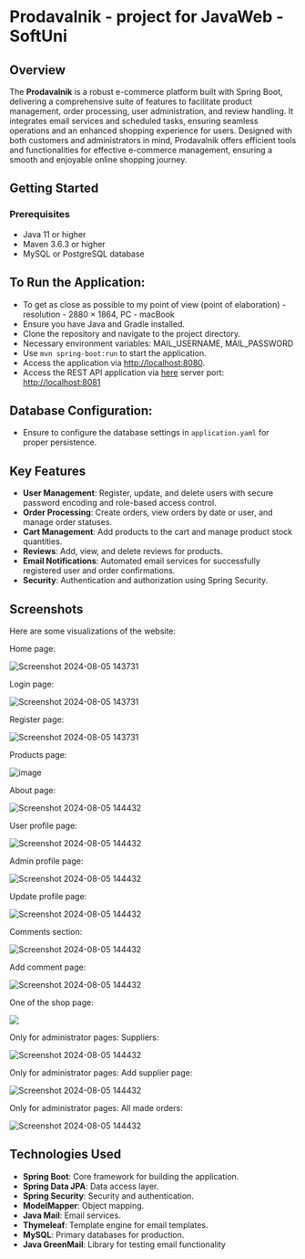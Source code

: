 # Prodavalnik - project for JavaWeb - SoftUni

## Overview

The **Prodavalnik** is a robust e-commerce platform built with Spring Boot, delivering a comprehensive suite of features to facilitate product management, order processing, user administration, and review handling. It integrates email services and scheduled tasks, ensuring seamless operations and an enhanced shopping experience for users. Designed with both customers and administrators in mind, Prodavalnik offers efficient tools and functionalities for effective e-commerce management, ensuring a smooth and enjoyable online shopping journey.

## Getting Started

### Prerequisites

- Java 11 or higher
- Maven 3.6.3 or higher
- MySQL or PostgreSQL database

## To Run the Application:
- To get as close as possible to my point of view (point of elaboration) - resolution - 2880 × 1864, PC - macBook
- Ensure you have Java and Gradle installed.
- Clone the repository and navigate to the project directory.
- Necessary environment variables: MAIL_USERNAME, MAIL_PASSWORD
- Use `mvn spring-boot:run` to start the application.
- Access the application via [http://localhost:8080](http://localhost:8080).
- Access the REST API application via [here](https://github.com/Sumeyaxd/Prodavalnik-Supplier/tree/main) server port: [http://localhost:8081](http://localhost:8081)
  
## Database Configuration:

- Ensure to configure the database settings in `application.yaml` for proper persistence.


## Key Features

- **User Management**: Register, update, and delete users with secure password encoding and role-based access control.
- **Order Processing**: Create orders, view orders by date or user, and manage order statuses.
- **Cart Management**: Add products to the cart and manage product stock quantities.
- **Reviews**: Add, view, and delete reviews for products.
- **Email Notifications**: Automated email services for successfully registered user and order confirmations.
- **Security**: Authentication and authorization using Spring Security.

## Screenshots

Here are some visualizations of the website:

<div class="image-container">
  <p>Home page:</p>
  <img src="src/main/resources/static/images/screenshots/Screenshot 2024-08-07 at 18.53.06.png" alt="Screenshot 2024-08-05 143731"/>
</div>
<div class="image-container">
  <p>Login page:</p>
  <img src="src/main/resources/static/images/screenshots/Screenshot 2024-08-07 at 18.53.43.png" alt="Screenshot 2024-08-05 143731"/>
</div>
<div class="image-container">
  <p>Register page:</p>
  <img src="src/main/resources/static/images/screenshots/Screenshot 2024-08-07 at 18.53.57.png" alt="Screenshot 2024-08-05 143731"/>
</div>
<div class="image-container">
  <p>Products page:</p>
  <img src="src/main/resources/static/images/screenshots/Screenshot 2024-08-07 at 18.56.31.png" alt="image"/>
</div>
<div class="image-container">
  <p>About page:</p>
  <img src="src/main/resources/static/images/screenshots/Screenshot 2024-08-07 at 19.11.06.png" alt="Screenshot 2024-08-05 144432"/>
</div>
<div class="image-container">
  <p>User profile page:</p>
  <img src="src/main/resources/static/images/screenshots/Screenshot 2024-08-07 at 18.55.02.png" alt="Screenshot 2024-08-05 144432"/>
</div>
<div class="image-container">
  <p>Admin profile page:</p>
  <img src="src/main/resources/static/images/screenshots/Screenshot 2024-08-07 at 19.12.07.png" alt="Screenshot 2024-08-05 144432"/>
</div>
<div class="image-container">
  <p>Update profile page:</p>
  <img src="src/main/resources/static/images/screenshots/Screenshot 2024-08-07 at 19.45.43.png" alt="Screenshot 2024-08-05 144432"/>
</div>
<div class="image-container">
  <p>Comments section:</p>
  <img src="src/main/resources/static/images/screenshots/Screenshot 2024-08-07 at 18.59.31.png" alt="Screenshot 2024-08-05 144432"/>
</div>
<div class="image-container">
  <p>Add comment page:</p>
  <img src="src/main/resources/static/images/screenshots/Screenshot 2024-08-07 at 19.45.54.png" alt="Screenshot 2024-08-05 144432"/>
</div>
<div class="image-container">
  <p>One of the shop page:</p>
  <img src="src/main/resources/static/images/screenshots/Screenshot 2024-08-07 at 18.58.14.png"/>
</div>
<div class="image-container">
  <p>Only for administrator pages: Suppliers:</p>
  <img src="src/main/resources/static/images/screenshots/Screenshot 2024-08-07 at 19.01.46.png" alt="Screenshot 2024-08-05 144432"/>
</div>
<div class="image-container">
  <p>Only for administrator pages: Add supplier page:</p>
  <img src="src/main/resources/static/images/screenshots/Screenshot 2024-08-07 at 19.51.37.png" alt="Screenshot 2024-08-05 144432"/>
</div>
<div class="image-container">
  <p>Only for administrator pages: All made orders:</p>
  <img src="src/main/resources/static/images/screenshots/Screenshot 2024-08-07 at 19.51.49.png" alt="Screenshot 2024-08-05 144432"/>
</div>




## Technologies Used

- **Spring Boot**: Core framework for building the application.
- **Spring Data JPA**: Data access layer.
- **Spring Security**: Security and authentication.
- **ModelMapper**: Object mapping.
- **Java Mail**: Email services.
- **Thymeleaf**: Template engine for email templates.
- **MySQL**: Primary databases for production.
- **Java GreenMail**: Library for testing email functionality


